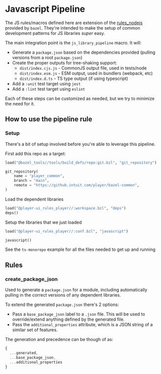 # Javascript Pipeline

The JS rules/macros defined here are extension of the [rules_nodejs](https://github.com/bazelbuild/rules_nodejs) provided by `bazel`. 
They're intended to make the setup of common development patterns for JS libraries _super_ easy. 

The main integration point is the `js_library_pipeline` macro. It will: 
  - Generate a `package.json` based on the dependencies provided (pulling versions from a root `package.json`)
  - Create the proper outputs for tree-shaking support: 
    - `dist/index.cjs.js` - CommonJS output file, used in tests/node
    - `dist/index.esm.js` - ESM output, used in bundlers (webpack, etc)
    - `dist/index.d.ts` - TS type output (if using typescript)
  - Add a `:unit` test target using `jest`
  - Add a `:lint` test target using `eslint` 

Each of these steps can be customized as needed, but we try to minimize the need for it. 

## How to use the pipeline rule

### Setup

There's a bit of setup involved before you're able to leverage this pipeline. 

First add this repo as a target:

```python
load("@bazel_tools//tools/build_defs/repo:git.bzl", "git_repository")

git_repository(
    name = "player_common",
    branch = "main",
    remote = "https://github.intuit.com/player/bazel-common",
)
```

Load the dependent libraries

```python
load("@player-ui_rules_player//:workspace.bzl", "deps")
deps()
```
Setup the libraries that we just loaded

```python
load("@player-ui_rules_player//:conf.bzl", "javascript")

javascript()
```

See the `ts-monorepo` example for all the files needed to get up and running



## Rules

### create_package_json

Used to generate a `package.json` for a module, including automatically pulling in the correct versions of any dependent libraries. 

To extend the generated `package.json` there's 2 options:

- Pass a `base_package_json` label to a `.json` file. This will be used to override/extend anything defined by the generated file.
- Pass the `additional_properties` attribute, which is a JSON string of a similar set of features. 

The generation and precedence can be though of as: 

```js
{
  ...generated,
  ...base_package_json,
  ...additional_properties
}
```